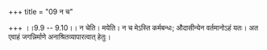 +++
title = "09 न च"

+++
।।9.9 -- 9.10।। न चेति। मयेति। न च मेऽस्ति कर्मबन्धः; औदासीन्येन वर्तमानोऽहं यतः। अत एवाहं जगन्निर्माणे अनाश्रितव्यापारत्वात् हेतुः।
